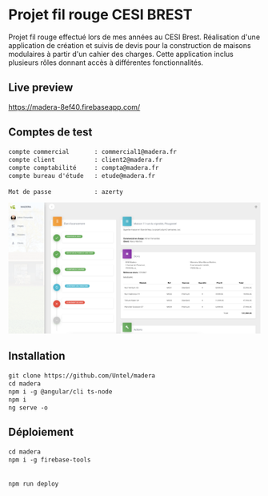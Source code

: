 # Projet fil rouge CESI BREST

Projet fil rouge effectué lors de mes années au CESI Brest. Réalisation d'une application de création et suivis de devis pour la construction de maisons modulaires à partir d'un cahier des charges. Cette application inclus plusieurs rôles donnant accès à différentes fonctionnalités.

## Live preview

https://madera-8ef40.firebaseapp.com/
    
## Comptes de test
    compte commercial       : commercial1@madera.fr
    compte client           : client2@madera.fr
    compte comptabilité     : compta@madera.fr
    compte bureau d'étude   : etude@madera.fr

    Mot de passe            : azerty

![madera](https://raw.githubusercontent.com/untel/madera/master/screen1.png)


## Installation

    git clone https://github.com/Untel/madera
    cd madera
    npm i -g @angular/cli ts-node
    npm i
    ng serve -o
 
## Déploiement

    cd madera
    npm i -g firebase-tools


    npm run deploy
